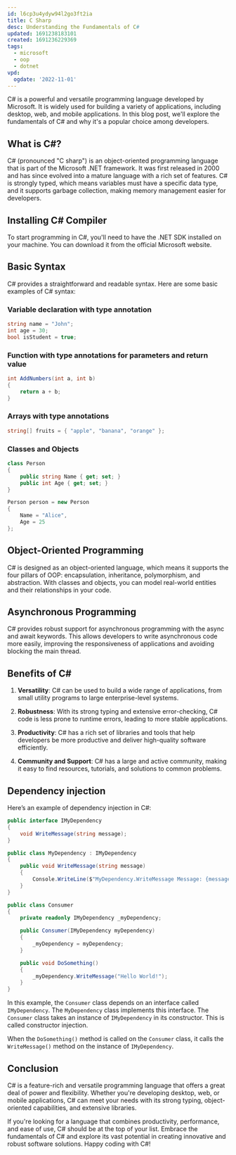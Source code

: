 ```yaml
---
id: l6cp3u4ydyw94l2go3ft2ia
title: C Sharp
desc: Understanding the Fundamentals of C#
updated: 1691238183101
created: 1691236229369
tags:
  - microsoft
  - oop
  - dotnet
vpd:
  ogdate: '2022-11-01'
---
```

C# is a powerful and versatile programming language developed by Microsoft. It is widely used for building a variety of applications, including desktop, web, and mobile applications. In this blog post, we'll explore the fundamentals of C# and why it's a popular choice among developers.

## What is C#?

C# (pronounced "C sharp") is an object-oriented programming language that is part of the Microsoft .NET framework. It was first released in 2000 and has since evolved into a mature language with a rich set of features. C# is strongly typed, which means variables must have a specific data type, and it supports garbage collection, making memory management easier for developers.

## Installing C# Compiler

To start programming in C#, you'll need to have the .NET SDK installed on your machine. You can download it from the official Microsoft website.

## Basic Syntax

C# provides a straightforward and readable syntax. Here are some basic examples of C# syntax:

### Variable declaration with type annotation

```csharp
string name = "John";
int age = 30;
bool isStudent = true;
```

### Function with type annotations for parameters and return value

```csharp
int AddNumbers(int a, int b)
{
    return a + b;
}
```

### Arrays with type annotations

```csharp
string[] fruits = { "apple", "banana", "orange" };
```

### Classes and Objects

```csharp
class Person
{
    public string Name { get; set; }
    public int Age { get; set; }
}

Person person = new Person
{
    Name = "Alice",
    Age = 25
};
```

## Object-Oriented Programming

C# is designed as an object-oriented language, which means it supports the four pillars of OOP: encapsulation, inheritance, polymorphism, and abstraction. With classes and objects, you can model real-world entities and their relationships in your code.

## Asynchronous Programming

C# provides robust support for asynchronous programming with the async and await keywords. This allows developers to write asynchronous code more easily, improving the responsiveness of applications and avoiding blocking the main thread.

## Benefits of C\#

1. **Versatility**: C# can be used to build a wide range of applications, from small utility programs to large enterprise-level systems.

2. **Robustness**: With its strong typing and extensive error-checking, C# code is less prone to runtime errors, leading to more stable applications.

3. **Productivity**: C# has a rich set of libraries and tools that help developers be more productive and deliver high-quality software efficiently.

4. **Community and Support**: C# has a large and active community, making it easy to find resources, tutorials, and solutions to common problems.

## Dependency injection

Here’s an example of dependency injection in C#:

```csharp
public interface IMyDependency
{
    void WriteMessage(string message);
}

public class MyDependency : IMyDependency
{
    public void WriteMessage(string message)
    {
        Console.WriteLine($"MyDependency.WriteMessage Message: {message}");
    }
}

public class Consumer
{
    private readonly IMyDependency _myDependency;

    public Consumer(IMyDependency myDependency)
    {
        _myDependency = myDependency;
    }

    public void DoSomething()
    {
        _myDependency.WriteMessage("Hello World!");
    }
}
```

In this example, the `Consumer` class depends on an interface called `IMyDependency`. The `MyDependency` class implements this interface. The `Consumer` class takes an instance of `IMyDependency` in its constructor. This is called constructor injection.

When the `DoSomething()` method is called on the `Consumer` class, it calls the `WriteMessage()` method on the instance of `IMyDependency`.

## Conclusion

C# is a feature-rich and versatile programming language that offers a great deal of power and flexibility. Whether you're developing desktop, web, or mobile applications, C# can meet your needs with its strong typing, object-oriented capabilities, and extensive libraries.

If you're looking for a language that combines productivity, performance, and ease of use, C# should be at the top of your list. Embrace the fundamentals of C# and explore its vast potential in creating innovative and robust software solutions. Happy coding with C#!
